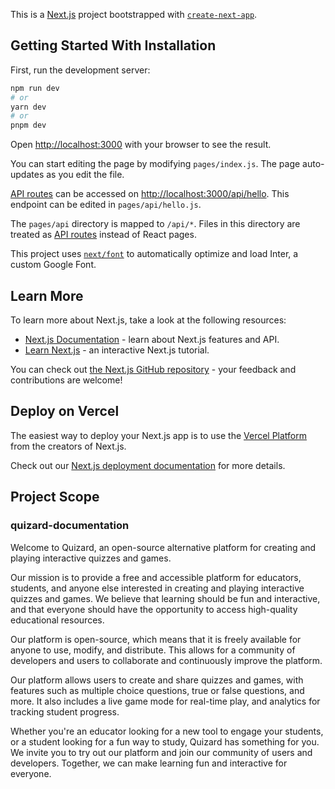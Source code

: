 This is a [Next.js](https://nextjs.org/) project bootstrapped with [`create-next-app`](https://github.com/vercel/next.js/tree/canary/packages/create-next-app).

## Getting Started With Installation

First, run the development server:

```bash
npm run dev
# or
yarn dev
# or
pnpm dev
```

Open [http://localhost:3000](http://localhost:3000) with your browser to see the result.

You can start editing the page by modifying `pages/index.js`. The page auto-updates as you edit the file.

[API routes](https://nextjs.org/docs/api-routes/introduction) can be accessed on [http://localhost:3000/api/hello](http://localhost:3000/api/hello). This endpoint can be edited in `pages/api/hello.js`.

The `pages/api` directory is mapped to `/api/*`. Files in this directory are treated as [API routes](https://nextjs.org/docs/api-routes/introduction) instead of React pages.

This project uses [`next/font`](https://nextjs.org/docs/basic-features/font-optimization) to automatically optimize and load Inter, a custom Google Font.

## Learn More

To learn more about Next.js, take a look at the following resources:

- [Next.js Documentation](https://nextjs.org/docs) - learn about Next.js features and API.
- [Learn Next.js](https://nextjs.org/learn) - an interactive Next.js tutorial.

You can check out [the Next.js GitHub repository](https://github.com/vercel/next.js/) - your feedback and contributions are welcome!

## Deploy on Vercel

The easiest way to deploy your Next.js app is to use the [Vercel Platform](https://vercel.com/new?utm_medium=default-template&filter=next.js&utm_source=create-next-app&utm_campaign=create-next-app-readme) from the creators of Next.js.

Check out our [Next.js deployment documentation](https://nextjs.org/docs/deployment) for more details.


## Project Scope

### quizard-documentation


Welcome to Quizard, an open-source alternative platform for creating and playing interactive quizzes and games.

Our mission is to provide a free and accessible platform for educators, students, and anyone else interested in creating and playing interactive quizzes and games. We believe that learning should be fun and interactive, and that everyone should have the opportunity to access high-quality educational resources.

Our platform is open-source, which means that it is freely available for anyone to use, modify, and distribute. This allows for a community of developers and users to collaborate and continuously improve the platform.

Our platform allows users to create and share quizzes and games, with features such as multiple choice questions, true or false questions, and more. It also includes a live game mode for real-time play, and analytics for tracking student progress.

Whether you're an educator looking for a new tool to engage your students, or a student looking for a fun way to study, Quizard has something for you. We invite you to try out our platform and join our community of users and developers. Together, we can make learning fun and interactive for everyone.